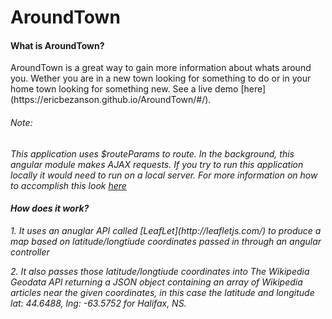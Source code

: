 # AroundTown

#### What is AroundTown?

<p>AroundTown is a great way to gain more information about whats around you. Wether you are in a new town looking for something to do or in your home town looking for something new. See a live demo [here](https://ericbezanson.github.io/AroundTown/#/).

###### Note:
<em> This application uses $routeParams to route. In the background, this angular module makes AJAX requests. If you try to run this application locally it would need to run on a local server. For more information on how to accomplish this look [here](https://medium.com/@jonsamp/starting-a-server-in-angular-cd3ab7a4e4de#.v6rkyd2kr)

#### How does it work?

<p>1. It uses an anuglar API called [LeafLet](http://leafletjs.com/) to produce a map based on latitude/longtiude coordinates passed in through an angular controller <p>
<p>2. It also passes those latitude/longtiude coordinates into The Wikipedia Geodata API returning a JSON object containing an array of Wikipedia articles near the given coordinates, in this case the latitude and longitude lat: 44.6488, lng: -63.5752 for Halifax, NS.<p>